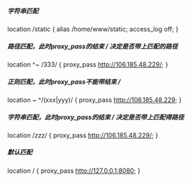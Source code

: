 ##### 字符串匹配
location /static {
  alias  /home/www/static;
  access_log off;
}
##### 路径匹配，此时proxy_pass的结束 / 决定是否带上匹配的路径
location ^~ /333/ {
  proxy_pass http://106.185.48.229/;
}
##### 正则匹配，此时proxy_pass不能带结束 /
location ~ ^/(xxx|yyy)/ {
  proxy_pass http://106.185.48.229;
}
##### 字符串匹配，此时proxy_pass的结束 / 决定是否带上匹配得路径
location /zzz/ {
  proxy_pass http://106.185.48.229/;
}
##### 默认匹配
location / {
  proxy_pass http://127.0.0.1:8080;
}
